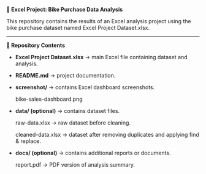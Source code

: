 **🚴 Excel Project: Bike Purchase Data Analysis**

This repository contains the results of an Excel analysis project using the bike purchase dataset named Excel Project Dataset.xlsx.

---

**📂 Repository Contents**

* **Excel Project Dataset.xlsx** → main Excel file containing dataset and analysis.

* **README.md** → project documentation.

* **screenshot/** → contains Excel dashboard screenshots.

  bike-sales-dashboard.png

* **data/ (optional)** → contains dataset files.

  raw-data.xlsx → raw dataset before cleaning.

  cleaned-data.xlsx → dataset after removing duplicates and applying find & replace.

* **docs/ (optional)** → contains additional reports or documents.

  report.pdf → PDF version of analysis summary.
